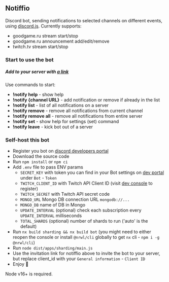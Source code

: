 ## Notiffio

Discord bot, sending notifications to selected channels on different events, using [discord.js](https://github.com/discordjs). Currently supports:
- goodgame.ru stream start/stop
- goodgame.ru announcement add/edit/remove
- twitch.tv stream start/stop

### Start to use the bot

##### Add to your server with [a link](https://discordapp.com/oauth2/authorize?&client_id=552560239304507403&scope=bot&permissions=256064)

Use commands to start:
- **!notify help** - show help
- **!notify {channel URL}** - add notification or remove if already in the list
- **!notify list** - list of all notifications on a server
- **!notify remove** - remove all notifications from current channel
- **!notify remove all** - remove all notifications from entire server
- **!notify set** - show help for settings (set) command
- **!notify leave** - kick bot out of a server

### Self-host this bot

- Register you bot on [discord developers portal](https://discordapp.com/developers/applications)
- Download the source code
- Run `npm install` or `npm ci`
- Add `.env` file to pass ENV params 
  + `SECRET_KEY` with token you can find in your Bot settings on [dev portal](https://discord.com/developers/applications) under `Bot` - `Token`
  + `TWITCH_CLIENT_ID` with Twitch API Client ID (visit [dev console](https://dev.twitch.tv/console/apps/create) to register)
  + `TWITCH_SECRET` with Twitch API secret code
  + `MONGO_URL` Mongo DB connection URL `mongodb://...`
  + `MONGO_DB` name of DB in Mongo
  + `UPDATE_INTERVAL` (optional) check each subscription every `UPDATE_INTERVAL` milliseconds
  + `TOTAL_SHARDS` (optional) number of shards to run ('auto' is the default)
- Run `nx build sharding && nx build bot` (you might need to either reopen the console or install `@nrwl/cli` globally to get `nx` cli - `npm i -g @nrwl/cli`)
- Run `node dist/apps/sharding/main.js`
- Use the invitation link for notiffio above to invite the bot to your server, but replace client_id with your `General information` - `Client ID`
- Enjoy 🤖

Node v16+ is required.

